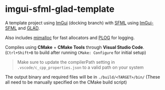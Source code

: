 # imgui-sfml-glad-template

A template project using [ImGui](https://github.com/ocornut/imgui) (docking branch) with [SFML](https://www.sfml-dev.org/) using [ImGui-SFML](https://github.com/eliasdaler/imgui-sfml) and [GLAD](https://glad.dav1d.de/).

Also includes [mimalloc](https://github.com/microsoft/mimalloc) for fast allocators and [PLOG](https://github.com/SergiusTheBest/plog) for logging.

Compiles using **CMake** + **CMake Tools** through **Visual Studio Code**. (`Ctrl+Shift+B` to build after running `CMake: Configure` for initial setup)

> Make sure to update the compilerPath setting in `.vscode/c_cpp_properties.json` to a valid path on your system

The output binary and required files will be in `./build/<TARGET>/bin/` (These all need to be manually specified on the CMake build script)

